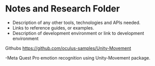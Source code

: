 # Notes and Research Folder

- Description of any other tools, technologies and APIs needed.  
- Links to reference guides, or examples.
- Description of development environment or link to development environment

Githubs
https://github.com/oculus-samples/Unity-Movement

  -Meta Quest Pro emotion recognition using Unity-Movement package.
